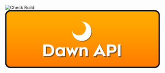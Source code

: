 ![Check Build](https://github.com/DawnTeamMC/DawnAPI/workflows/Check%20Build/badge.svg)
[![Dawn API](https://raw.githubusercontent.com/DawnTeamMC/DawnTeamMC/master/dawn_api/header.png)](https://www.curseforge.com/minecraft/mc-mods/dawn)
